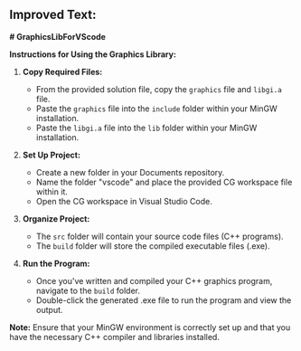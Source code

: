 ## Improved Text:

**# GraphicsLibForVScode**

**Instructions for Using the Graphics Library:**

1. **Copy Required Files:**
   * From the provided solution file, copy the `graphics` file and `libgi.a` file.
   * Paste the `graphics` file into the `include` folder within your MinGW installation.
   * Paste the `libgi.a` file into the `lib` folder within your MinGW installation.

2. **Set Up Project:**
   * Create a new folder in your Documents repository.
   * Name the folder "vscode" and place the provided CG workspace file within it.
   * Open the CG workspace in Visual Studio Code.

3. **Organize Project:**
   * The `src` folder will contain your source code files (C++ programs).
   * The `build` folder will store the compiled executable files (.exe).

4. **Run the Program:**
   * Once you've written and compiled your C++ graphics program, navigate to the `build` folder.
   * Double-click the generated .exe file to run the program and view the output.

**Note:** Ensure that your MinGW environment is correctly set up and that you have the necessary C++ compiler and libraries installed.
